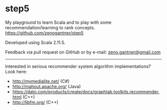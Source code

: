 # step5
My playground to learn Scala and to play with some recommendation/learning to rank concepts.
https://github.com/zenogantner/step5

Developed using Scala 2.11.5.

Feedback via pull request on GitHub or by e-mail: zeno.gantner@gmail.com

----

Interested in serious recommender system algorithm implementations? Look here:
* http://mymedialite.net/ (C#)
* http://mahout.apache.org/ (Java)
* https://dato.com/products/create/docs/graphlab.toolkits.recommender.html (C++)
* http://libfm.org/ (C++)
